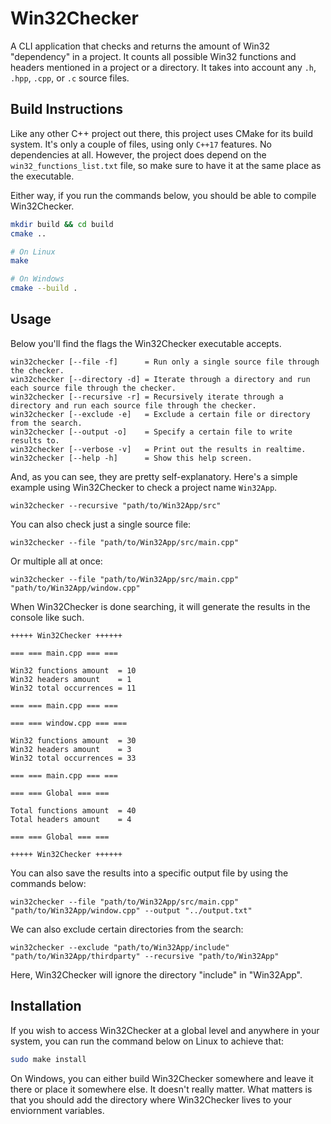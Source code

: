 # Win32Checker 

A CLI application that checks and returns the amount of Win32 "dependency" in a project. It counts all possible Win32 functions and headers mentioned in a project or a directory. It takes into account any `.h`, `.hpp`, `.cpp`, or `.c` source files.

## Build Instructions

Like any other C++ project out there, this project uses CMake for its build system. It's only a couple of files, using only `C++17` features. No dependencies at all. However, the project does depend on the `win32_functions_list.txt` file, so make sure to have it at the same place as the executable.

Either way, if you run the commands below, you should be able to compile Win32Checker. 


```bash
mkdir build && cd build 
cmake ..

# On Linux
make

# On Windows
cmake --build .
```
## Usage 

Below you'll find the flags the Win32Checker executable accepts.

```
win32checker [--file -f]      = Run only a single source file through the checker.
win32checker [--directory -d] = Iterate through a directory and run each source file through the checker.
win32checker [--recursive -r] = Recursively iterate through a directory and run each source file through the checker.
win32checker [--exclude -e]   = Exclude a certain file or directory from the search.
win32checker [--output -o]    = Specify a certain file to write results to.
win32checker [--verbose -v]   = Print out the results in realtime.
win32checker [--help -h]      = Show this help screen.
```

And, as you can see, they are pretty self-explanatory. Here's a simple example using Win32Checker to check a project name `Win32App`.

```
win32checker --recursive "path/to/Win32App/src"
```

You can also check just a single source file:


```
win32checker --file "path/to/Win32App/src/main.cpp"
```

Or multiple all at once: 


```
win32checker --file "path/to/Win32App/src/main.cpp" "path/to/Win32App/window.cpp"
```

When Win32Checker is done searching, it will generate the results in the console like such.


```
+++++ Win32Checker ++++++

=== === main.cpp === ===

Win32 functions amount  = 10
Win32 headers amount    = 1
Win32 total occurrences = 11

=== === main.cpp === ===

=== === window.cpp === ===

Win32 functions amount  = 30
Win32 headers amount    = 3
Win32 total occurrences = 33

=== === main.cpp === ===

=== === Global === ===

Total functions amount  = 40
Total headers amount    = 4

=== === Global === ===

+++++ Win32Checker ++++++
```

You can also save the results into a specific output file by using the commands below: 

```
win32checker --file "path/to/Win32App/src/main.cpp" "path/to/Win32App/window.cpp" --output "../output.txt"
```

We can also exclude certain directories from the search:


```
win32checker --exclude "path/to/Win32App/include" "path/to/Win32App/thirdparty" --recursive "path/to/Win32App"
```

Here, Win32Checker will ignore the directory "include" in "Win32App".

## Installation 

If you wish to access Win32Checker at a global level and anywhere in your system, you can run the command below on Linux to achieve that:


```bash
sudo make install
```

On Windows, you can either build Win32Checker somewhere and leave it there or place it somewhere else. It doesn't really matter. What matters is that you should add the directory where Win32Checker lives to your enviornment variables.
